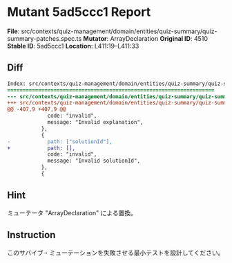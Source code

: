 # Mutant 5ad5ccc1 Report

**File**: src/contexts/quiz-management/domain/entities/quiz-summary/quiz-summary-patches.spec.ts
**Mutator**: ArrayDeclaration
**Original ID**: 4510
**Stable ID**: 5ad5ccc1
**Location**: L411:19–L411:33

## Diff

```diff
Index: src/contexts/quiz-management/domain/entities/quiz-summary/quiz-summary-patches.spec.ts
===================================================================
--- src/contexts/quiz-management/domain/entities/quiz-summary/quiz-summary-patches.spec.ts	original
+++ src/contexts/quiz-management/domain/entities/quiz-summary/quiz-summary-patches.spec.ts	mutated #4510
@@ -407,9 +407,9 @@
             code: "invalid",
             message: "Invalid explanation",
           },
           {
-            path: ["solutionId"],
+            path: [],
             code: "invalid",
             message: "Invalid solutionId",
           },
           {
```

## Hint

ミューテータ "ArrayDeclaration" による置換。

## Instruction

このサバイブ・ミューテーションを失敗させる最小テストを設計してください。
